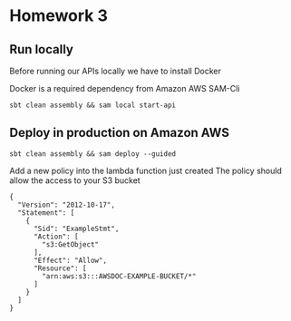 # Homework 3


## Run locally

Before running our APIs locally we have to install Docker

Docker is a required dependency from Amazon AWS SAM-Cli

```
sbt clean assembly && sam local start-api
```
## Deploy in production on Amazon AWS

```
sbt clean assembly && sam deploy --guided
```

Add a new policy into the lambda function just created
The policy should allow the access to your S3 bucket

```
{
  "Version": "2012-10-17",
  "Statement": [
    {
      "Sid": "ExampleStmt",
      "Action": [
        "s3:GetObject"
      ],
      "Effect": "Allow",
      "Resource": [
        "arn:aws:s3:::AWSDOC-EXAMPLE-BUCKET/*"
      ]
    }
  ]
}
```


